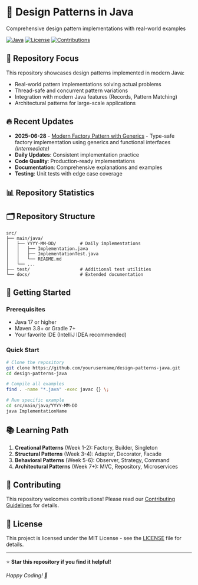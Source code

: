 # 🚀 Design Patterns in Java

Comprehensive design pattern implementations with real-world examples

[![Java](https://img.shields.io/badge/Java-17+-ED8B00?style=for-the-badge&logo=openjdk&logoColor=white)](https://openjdk.java.net/)
[![License](https://img.shields.io/badge/License-MIT-green?style=for-the-badge)](LICENSE)
[![Contributions](https://img.shields.io/badge/Contributions-Welcome-blue?style=for-the-badge)](#contributing)

## 🎯 Repository Focus

This repository showcases design patterns implemented in modern Java:
- Real-world pattern implementations solving actual problems
- Thread-safe and concurrent pattern variations
- Integration with modern Java features (Records, Pattern Matching)
- Architectural patterns for large-scale applications

## 🔥 Recent Updates
- **2025-06-28** - [Modern Factory Pattern with Generics](src/main/java/2025-06-28) - Type-safe factory implementation using generics and functional interfaces *(Intermediate)*
- **Daily Updates**: Consistent implementation practice
- **Code Quality**: Production-ready implementations
- **Documentation**: Comprehensive explanations and examples
- **Testing**: Unit tests with edge case coverage

## 📊 Repository Statistics


## 🗂️ Repository Structure

```
src/
├── main/java/
│   ├── YYYY-MM-DD/         # Daily implementations
│   │   ├── Implementation.java
│   │   ├── ImplementationTest.java
│   │   └── README.md
│   └── ...
├── test/                   # Additional test utilities
└── docs/                   # Extended documentation
```

## 🚀 Getting Started

### Prerequisites
- Java 17 or higher
- Maven 3.8+ or Gradle 7+
- Your favorite IDE (IntelliJ IDEA recommended)

### Quick Start
```bash
# Clone the repository
git clone https://github.com/yourusername/design-patterns-java.git
cd design-patterns-java

# Compile all examples
find . -name "*.java" -exec javac {} \;

# Run specific example
cd src/main/java/YYYY-MM-DD
java ImplementationName
```

## 📚 Learning Path

1. **Creational Patterns** (Week 1-2): Factory, Builder, Singleton
2. **Structural Patterns** (Week 3-4): Adapter, Decorator, Facade
3. **Behavioral Patterns** (Week 5-6): Observer, Strategy, Command
4. **Architectural Patterns** (Week 7+): MVC, Repository, Microservices

## 🤝 Contributing

This repository welcomes contributions! Please read our [Contributing Guidelines](CONTRIBUTING.md) for details.

## 📄 License

This project is licensed under the MIT License - see the [LICENSE](LICENSE) file for details.

---

⭐ **Star this repository if you find it helpful!**

*Happy Coding! 🎯*
